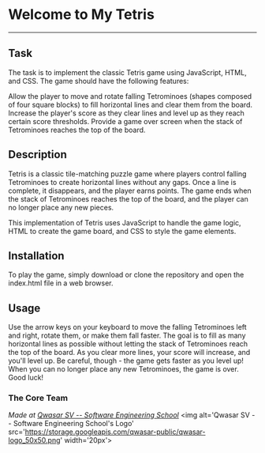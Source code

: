 # Welcome to My Tetris
***

## Task
The task is to implement the classic Tetris game using JavaScript, HTML, and CSS. The game should have the following features:

Allow the player to move and rotate falling Tetrominoes (shapes composed of four square blocks) to fill horizontal lines and clear them from the board.
Increase the player's score as they clear lines and level up as they reach certain score thresholds.
Provide a game over screen when the stack of Tetrominoes reaches the top of the board.

## Description
Tetris is a classic tile-matching puzzle game where players control falling Tetrominoes to create horizontal lines without any gaps. Once a line is complete, it disappears, and the player earns points. The game ends when the stack of Tetrominoes reaches the top of the board, and the player can no longer place any new pieces.

This implementation of Tetris uses JavaScript to handle the game logic, HTML to create the game board, and CSS to style the game elements.

## Installation
To play the game, simply download or clone the repository and open the index.html file in a web browser.

## Usage
Use the arrow keys on your keyboard to move the falling Tetrominoes left and right, rotate them, or make them fall faster. The goal is to fill as many horizontal lines as possible without letting the stack of Tetrominoes reach the top of the board. As you clear more lines, your score will increase, and you'll level up. Be careful, though - the game gets faster as you level up! When you can no longer place any new Tetrominoes, the game is over. Good luck!

### The Core Team
<span><i>Made at <a href='https://qwasar.io'>Qwasar SV -- Software Engineering School</a></i></span>
<span><img alt='Qwasar SV -- Software Engineering School's Logo' src='https://storage.googleapis.com/qwasar-public/qwasar-logo_50x50.png' width='20px'></span>
